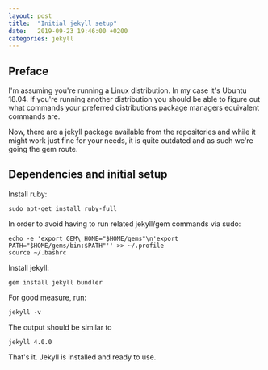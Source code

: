 ```yaml
---
layout: post
title:  "Initial jekyll setup"
date:   2019-09-23 19:46:00 +0200
categories: jekyll
---
```


## Preface
I'm assuming you're running a Linux distribution. In my case it's Ubuntu 18.04. If you're running another distribution you should be able to figure out what commands your preferred distributions package managers equivalent commands are.

Now, there are a jekyll package available from the repositories and while it might work just fine for your needs, it is quite outdated and as such we're going the gem route.

## Dependencies and initial setup
Install ruby:
```
sudo apt-get install ruby-full
```

In order to avoid having to run related jekyll/gem commands via sudo:
```
echo -e 'export GEM\_HOME="$HOME/gems"\n'export PATH="$HOME/gems/bin:$PATH"'' >> ~/.profile
source ~/.bashrc
```
Install jekyll:
```
gem install jekyll bundler
```
For good measure, run:
```
jekyll -v
```
The output should be similar to
```
jekyll 4.0.0
```
That's it. Jekyll is installed and ready to use.
